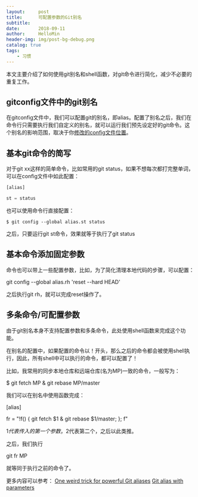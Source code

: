 ```yaml
---
layout:     post
title:      可配置参数的Git别名
subtitle:   
date:       2018-09-11
author:     HelloMin
header-img: img/post-bg-debug.png
catalog: true
tags:
    - 习惯
---
```

本文主要介绍了如何使用git别名和shell函数，对git命令进行简化，减少不必要的重复工作。

## gitconfig文件中的git别名
在gitconfig文件中，我们可以配置git的别名，即alias。配置了别名之后，我们在命令行只需要执行我们自定义的别名，就可以运行我们预先设定好的git命令。这个别名的影响范围，取决于你[修改的config文件位置](https://git-scm.com/book/zh/v1/%E8%B5%B7%E6%AD%A5-%E5%88%9D%E6%AC%A1%E8%BF%90%E8%A1%8C-Git-%E5%89%8D%E7%9A%84%E9%85%8D%E7%BD%AE)。

## 基本git命令的简写
对于git xx这样的简单命令，比如常用的git status，如果不想每次都打完整单词，可以在config文件中如此配置：

```js
[alias]

st = status
```

也可以使用命令行直接配置：

```console
$ git config --global alias.st status
```

之后，只要运行git st命令，效果就等于执行了git status

## 基本命令添加固定参数
命令也可以带上一些配置参数，比如，为了简化清理本地代码的步骤，可以配置：

git config --global alias.rh 'reset --hard HEAD'

之后执行git rh，就可以完成reset操作了。

## 多条命令/可配置参数
由于git别名本身不支持配置参数和多条命令，此处使用shell函数来完成这个功能。

在别名的配置中，如果配置的命令以！开头，那么之后的命令都会被使用shell执行，因此，所有shell中可以执行的命令，都可以配置了！

比如，我常用的同步本地仓库和远端仓库(名为MP)一致的命令，一般写为：

$ git fetch MP & git rebase MP/master

我们可以在别名中使用函数完成：

[alias]

fr = "!f() { git fetch $1 & git rebase $1/master; }; f"

$1代表传入的第一个参数，$2代表第二个，之后以此类推。

之后，我们执行

git fr MP

就等同于执行之前的命令了。

更多内容可以参考：
[One weird trick for powerful Git aliases](https://www.atlassian.com/blog/git/advanced-git-aliases)
[Git alias with parameters](https://jondavidjohn.com/git-aliases-parameters/)
